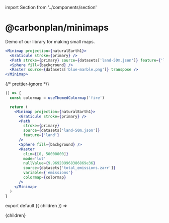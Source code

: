 import Section from '../components/section'

# @carbonplan/minimaps

Demo of our library for making small maps.

```jsx live
<Minimap projection={naturalEarth1}>
  <Graticule stroke={primary} />
  <Path stroke={primary} source={datasets['land-50m.json']} feature={'land'} />
  <Sphere fill={background} />
  <Raster source={datasets['blue-marble.png']} transpose />
</Minimap>
```

{/* prettier-ignore */}
```jsx live
() => {
  const colormap = useThemedColormap('fire')

  return (
    <Minimap projection={naturalEarth1}>
      <Graticule stroke={primary} />
      <Path
        stroke={primary}
        source={datasets['land-50m.json']}
        feature={'land'}
      />
      <Sphere fill={background} />
      <Raster
        clim={[0, 50000000]}
        mode='lut'
        nullValue={9.969209968386869e36}
        source={datasets['total_emissions.zarr']}
        variable={'emissions'}
        colormap={colormap}
      />
    </Minimap>
  )
}
```

export default ({ children }) => <Section name='intro'>{children}</Section>
